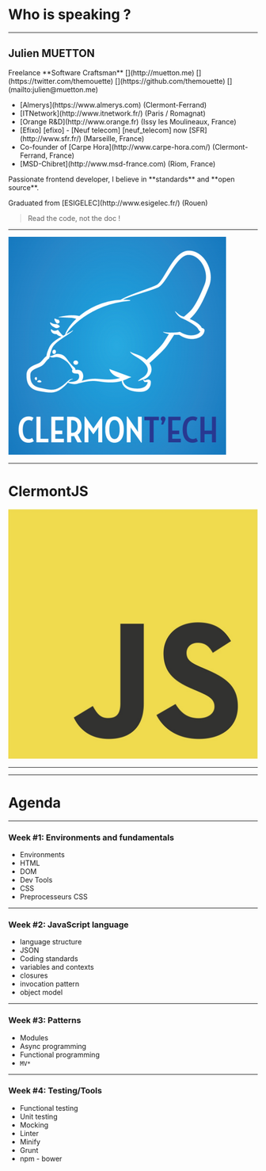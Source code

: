 Who is speaking ?
=================

---------------

<!-- .slide: class="speaker" -->

## Julien MUETTON

<p class="headline">
Freelance **Software Craftsman**
<span class="social">
[<i class="fa fa-user"></i>](http://muetton.me)
[<i class="fa fa-twitter-square"></i>](https://twitter.com/themouette)
[<i class="fa fa-github-square"></i>](https://github.com/themouette)
[<i class="fa fa-envelope-o"></i>](mailto:julien@muetton.me)
<span>
</p>

<div class="two-columns">
<div class="jobs">
<ul>
    <li>[Almerys](https://www.almerys.com) <span class="location">(Clermont-Ferrand)</span></li>
    <li>[ITNetwork](http://www.itnetwork.fr/) <span class="location">(Paris / Romagnat)</span></li>
    <li>[Orange R&D](http://www.orange.fr) <span class="location">(Issy les Moulineaux, France)</span></li>
    <li>[Efixo] [efixo] - [Neuf telecom] [neuf_telecom] now [SFR](http://www.sfr.fr/) <span class="location">(Marseille, France)</span></li>
    <li>Co-founder of [Carpe Hora](http://www.carpe-hora.com/) <span class="location">(Clermont-Ferrand, France)</span></li>
    <li>[MSD-Chibret](http://www.msd-france.com) <span class="location">(Riom, France)</span></li>
</ul>
</div>
<div class="presentation">
    <p class="define">
        Passionate frontend developer, I believe in **standards** and **open source**.
    </p>
    <p class="graduated">
        Graduated from [ESIGELEC](http://www.esigelec.fr/) <span class="location">(Rouen)</span>
    </p>
</div>
</div>

> Read the code, not the doc !

[efixo]: http://www.efixo.com/presse.html
[neuf_telecom]: http://fr.wikipedia.org/wiki/Neuf_(entreprise)

---

[![Clermont'ech](img/clermontech.png)](http://clermontech.org) <!-- .element: style="height:500px;display:block;" -->

---

# ClermontJS

[![ClermontJS](img/jslogo.jpg)](https://twitter.com/ClermontJS) <!-- .element: style="height:300px;display:block;" -->

---
---

Agenda
======

---

### Week #1: Environments and fundamentals

* Environments
* HTML
* DOM
* Dev Tools
* CSS
* Preprocesseurs CSS

---

### Week #2: JavaScript language

* language structure
* JSON
* Coding standards
* variables and contexts
* closures
* invocation pattern
* object model

---

### Week #3: Patterns

* Modules
* Async programming
* Functional programming
* `MV*`

---

### Week #4: Testing/Tools

* Functional testing
* Unit testing
* Mocking
* Linter
* Minify
* Grunt
* npm - bower
